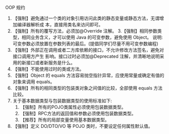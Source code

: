 OOP 规约
1. 【强制】避免通过一个类的对象引用访问此类的静态变量或静态方法，无谓增加编译器解析成
本，直接用类名来访问即可。
2. 【强制】所有的覆写方法，必须加@Override 注解。
3.【强制】相同参数类型，相同业务含义，才可以使用 Java 的可变参数，避免使用 Object。 说明:可变参数必须放置在参数列表的最后。(提倡同学们尽量不用可变参数编程)
4. 【强制】外部正在调用或者二方库依赖的接口，不允许修改方法签名，避免对接口调用方产生 影响。接口过时必须加@Deprecated 注解，并清晰地说明采用的新接口或者新服务是什么。
5. 【强制】不能使用过时的类或方法。
6. 【强制】Object 的 equals 方法容易抛空指针异常，应使用常量或确定有值的对象来调用 equals。
7. 【强制】所有的相同类型的包装类对象之间值的比较，全部使用 equals 方法比较。
8. 关于基本数据类型与包装数据类型的使用标准如下:
    1) 【强制】所有的POJO类属性必须使用包装数据类型。
    2) 【强制】RPC方法的返回值和参数必须使用包装数据类型。
    3) 【推荐】所有的局部变量使用基本数据类型。
9. 【强制】定义 DO/DTO/VO 等 POJO 类时，不要设定任何属性默认值。
